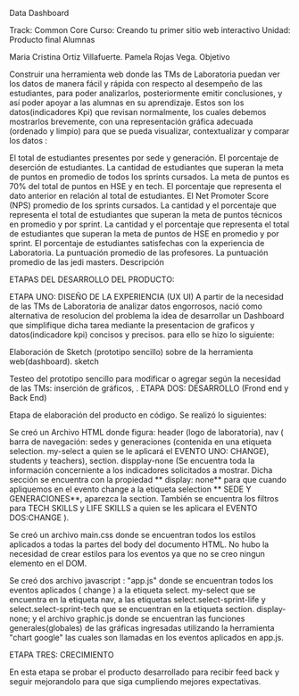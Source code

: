 Data Dashboard

Track: Common Core
Curso: Creando tu primer sitio web interactivo
Unidad: Producto final
Alumnas

Maria Cristina Ortiz Villafuerte.
Pamela Rojas Vega.
Objetivo

Construir una herramienta web donde las TMs de Laboratoria puedan ver los datos de manera fácil y rápida con respecto al desempeño de las estudiantes, para poder analizarlos, posteriormente emitir conclusiones, y así poder apoyar a las alumnas en su aprendizaje. Estos son los datos(indicadores Kpi) que revisan normalmente, los cuales debemos mostrarlos brevemente, con una representación gráfica adecuada (ordenado y limpio) para que se pueda visualizar, contextualizar y comparar los datos :

El total de estudiantes presentes por sede y generación.
El porcentaje de deserción de estudiantes.
La cantidad de estudiantes que superan la meta de puntos en promedio de todos los sprints cursados. La meta de puntos es 70% del total de puntos en HSE y en tech.
El porcentaje que representa el dato anterior en relación al total de estudiantes.
El Net Promoter Score (NPS) promedio de los sprints cursados.
La cantidad y el porcentaje que representa el total de estudiantes que superan la meta de puntos técnicos en promedio y por sprint.
La cantidad y el porcentaje que representa el total de estudiantes que superan la meta de puntos de HSE en promedio y por sprint.
El porcentaje de estudiantes satisfechas con la experiencia de Laboratoria.
La puntuación promedio de las profesores.
La puntuación promedio de las jedi masters.
Descripción

ETAPAS DEL DESARROLLO DEL PRODUCTO:

ETAPA UNO: DISEÑO DE LA EXPERIENCIA (UX UI)
A partir de la necesidad de las TMs de Laboratoria de analizar datos engorrosos, nació como alternativa de resolucion del problema la idea de desarrollar un Dashboard que simplifique dicha tarea mediante la presentacion de graficos y datos(indicadore kpi) concisos y precisos. para ello se hizo lo siguiente:

Elaboración de Sketch (prototipo sencillo) sobre de la herramienta web(dashboard).
sketch

Testeo del prototipo sencillo para modificar o agregar según la necesidad de las TMs: inserción de gráficos, .
ETAPA DOS: DESARROLLO (Frond end y Back End)

Etapa de elaboración del producto en código. Se realizó lo siguientes:

Se creó un Archivo HTML donde figura: header (logo de laboratoria), nav ( barra de navegación: sedes y generaciones (contenida en una etiqueta selection. my-select a quien se le aplicará el EVENTO UNO: CHANGE), students y teachers), section. dispplay-none (Se encuentra toda la información concerniente a los indicadores solicitados a mostrar. Dicha sección se encuentra con la propiedad ** display: none** para que cuando apliquemos en el evento change a la etiqueta selection ** SEDE Y GENERACIONES**, aparezca la section. También se encuentra los filtros para TECH SKILLS y LIFE SKILLS a quien se les aplicara el EVENTO DOS:CHANGE ).

Se creó un archivo main.css donde se encuentran todos los estilos aplicados a todas la partes del body del documento HTML. No hubo la necesidad de crear estilos para los eventos ya que no se creo ningun elemento en el DOM.

Se creó dos archivo javascript : "app.js" donde se encuentran todos los eventos aplicados ( change ) a la etiqueta select. my-select que se encuentra en la etiqueta nav, a las etiquetas select.select-sprint-life y select.select-sprint-tech que se encuentran en la etiqueta section. display-none; y el archivo graphic.js donde se encuentran las funciones generales(globales) de las gráficas ingresadas utilizando la herramienta "chart google" las cuales son llamadas en los eventos aplicados en app.js.

ETAPA TRES: CRECIMIENTO

En esta etapa se probar el producto desarrollado para recibir feed back y seguir mejorandolo para que siga cumpliendo mejores expectativas.
